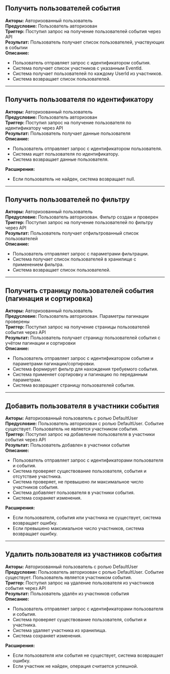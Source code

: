 ﻿## Получить пользователей события

**Акторы:** Авторизованный пользователь  
**Предусловие:** Пользователь авторизован  
**Триггер:** Поступил запрос на получение пользователей события через API  
**Результат:** Пользователь получает список пользователей, участвующих в событии  
**Описание:**

- Пользователь отправляет запрос с идентификатором события.
- Система получает список участников с указанным EventId.
- Система получает пользователей по каждому UserId из участников.
- Система возвращает список пользователей.

---

## Получить пользователя по идентификатору

**Акторы:** Авторизованный пользователь  
**Предусловие:** Пользователь авторизован  
**Триггер:** Поступил запрос на получение пользователя по идентификатору через API  
**Результат:** Пользователь получает данные пользователя  
**Описание:**

- Пользователь отправляет запрос с идентификатором пользователя.
- Система ищет пользователя по идентификатору.
- Система возвращает данные пользователя.

**Расширения:**

- Если пользователь не найден, система возвращает null.

---

## Получить пользователей по фильтру

**Акторы:** Авторизованный пользователь  
**Предусловие:** Пользователь авторизован. Фильтр создан и проверен  
**Триггер:** Поступил запрос на получение пользователей по фильтру через API  
**Результат:** Пользователь получает отфильтрованный список пользователей  
**Описание:**

- Пользователь отправляет запрос с параметрами фильтрации.
- Система получает список пользователей в хранилище с применением фильтра.
- Система возвращает список пользователей.

---

## Получить страницу пользователей события (пагинация и сортировка)

**Акторы:** Авторизованный пользователь  
**Предусловие:** Пользователь авторизован. Параметры пагинации проверены  
**Триггер:** Поступил запрос на получение страницы пользователей события через API  
**Результат:** Пользователь получает страницу пользователей события с учётом пагинации и сортировки  
**Описание:**

- Пользователь отправляет запрос с идентификатором события и параметрами пагинации/сортировки.
- Система формирует фильтр для нахождения требуемого события.
- Система применяет сортировку и пагинацию по переданным параметрам.
- Система возвращает страницу пользователей события.

---

## Добавить пользователя в участники события

**Акторы:** Авторизованный пользователь с ролью DefaultUser  
**Предусловие:** Пользователь авторизован с ролью DefaultUser. Событие существует. Пользователь не является участником
события.  
**Триггер:** Поступил запрос на добавление пользователя в участники события через API  
**Результат:** Пользователь добавлен в участники события  
**Описание:**

- Пользователь отправляет запрос с идентификаторами пользователя и события.
- Система проверяет существование пользователя, события и отсутствие участника.
- Система проверяет, не превышено ли максимальное число участников события.
- Система добавляет пользователя в участники события.
- Система сохраняет изменения.

**Расширения:**

- Если пользователя, события или участника не существует, система возвращает ошибку.
- Если превышено максимальное число участников, система возвращает ошибку.

---

## Удалить пользователя из участников события

**Акторы:** Авторизованный пользователь с ролью DefaultUser  
**Предусловие:** Пользователь авторизован с ролью DefaultUser. Событие существует. Пользователь является участником
события.  
**Триггер:** Поступил запрос на удаление пользователя из участников события через API  
**Результат:** Пользователь удалён из участников события  
**Описание:**

- Пользователь отправляет запрос с идентификаторами пользователя и события.
- Система проверяет существование пользователя, события и участника.
- Система удаляет участника из хранилища.
- Система сохраняет изменения.

**Расширения:**

- Если пользователя или события не существует, система возвращает ошибку.
- Если участник не найден, операция считается успешной.